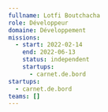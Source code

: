 ```yaml
---
fullname: Lotfi Boutchacha
role: Développeur
domaine: Développement
missions:
  - start: 2022-02-14
    end: 2022-06-13
    status: independent
    startups:
      - carnet.de.bord
startups:
  - carnet.de.bord
teams: []
---
```

